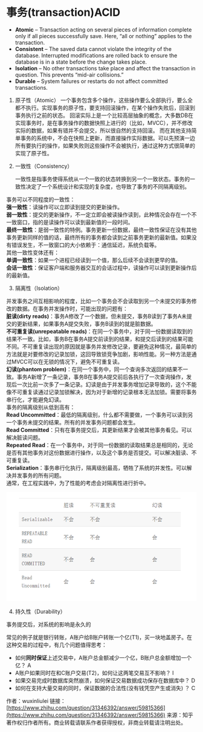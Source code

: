 # 事务\(transaction\)ACID



* **Atomic** – Transaction acting on several pieces of information complete only if all pieces successfully save.   Here, “all or nothing” applies to the transaction.
* **Consistent** – The saved data cannot violate the integrity of the database. Interrupted modifications are rolled back to ensure the database is in a state before the change takes place.
* **Isolation** – No other transactions take place and affect the transaction in question.   This prevents “mid-air collisions.”
* **Durable** – System failures or restarts do not affect committed transactions. 



1. 原子性（Atomic）     一个事务包含多个操作，这些操作要么全部执行，要么全都不执行。实现事务的原子性，要支持回滚操作，在某个操作失败后，回滚到事务执行之前的状态。     回滚实际上是一个比较高层抽象的概念，大多数DB在实现事务时，是在事务操作的数据快照上进行的（比如，MVCC），并不修改实际的数据，如果有错并不会提交，所以很自然的支持回滚。     而在其他支持简单事务的系统中，不会在快照上更新，而直接操作实际数据。可以先预演一边所有要执行的操作，如果失败则这些操作不会被执行，通过这种方式很简单的实现了原子性。
2. 一致性（Consistency）

   一致性是指事务使得系统从一个一致的状态转换到另一个一致状态。事务的一致性决定了一个系统设计和实现的复杂度，也导致了事务的不同隔离级别。

事务可以不同程度的一致性：  
**强一致性**：读操作可以立即读到提交的更新操作。  
**弱一致性**：提交的更新操作，不一定立即会被读操作读到，此种情况会存在一个不一致窗口，指的是读操作可以读到最新值的一段时间。  
**最终一致性**：是弱一致性的特例。事务更新一份数据，最终一致性保证在没有其他事务更新同样的值的话，最终所有的事务都会读到之前事务更新的最新值。如果没有错误发生，不一致窗口的大小依赖于：通信延迟，系统负载等。  
 其他一致性变体还有：  
**单调一致性**：如果一个进程已经读到一个值，那么后续不会读到更早的值。  
**会话一致性**：保证客户端和服务器交互的会话过程中，读操作可以读到更新操作后的最新值。

3. 隔离性（Isolation）

  
 并发事务之间互相影响的程度，比如一个事务会不会读取到另一个未提交的事务修改的数据。在事务并发操作时，可能出现的问题有：  
**脏读\(dirty reads\)**：事务A修改了一个数据，但未提交，事务B读到了事务A未提交的更新结果，如果事务A提交失败，事务B读到的就是脏数据。  
**不可重复读\(unrepeatable reads\)**：在同一个事务中，对于同一份数据读取到的结果不一致。比如，事务B在事务A提交前读到的结果，和提交后读到的结果可能不同。不可重复读出现的原因就是事务并发修改记录，要避免这种情况，最简单的方法就是对要修改的记录加锁，这回导致锁竞争加剧，影响性能。另一种方法是通过MVCC可以在无锁的情况下，避免不可重复读。  
**幻读\(phantom problem\)**：在同一个事务中，同一个查询多次返回的结果不一致。事务A新增了一条记录，事务B在事务A提交前后各执行了一次查询操作，发现后一次比前一次多了一条记录。幻读是由于并发事务增加记录导致的，这个不能像不可重复读通过记录加锁解决，因为对于新增的记录根本无法加锁。需要将事务串行化，才能避免幻读。  
 事务的隔离级别从低到高有：  
**Read Uncommitted**：最低的隔离级别，什么都不需要做，一个事务可以读到另一个事务未提交的结果。所有的并发事务问题都会发生。  
**Read Committed**：只有在事务提交后，其更新结果才会被其他事务看见。可以解决脏读问题。  
**Repeated Read**：在一个事务中，对于同一份数据的读取结果总是相同的，无论是否有其他事务对这份数据进行操作，以及这个事务是否提交。可以解决脏读、不可重复读。  
 **Serialization**：事务串行化执行，隔离级别最高，牺牲了系统的并发性。可以解决并发事务的所有问题。  
 通常，在工程实践中，为了性能的考虑会对隔离性进行折中。

![](.gitbook/assets/image%20%2814%29.png)

4. 持久性（Durability）

 事务提交后，对系统的影响是永久的



常见的例子就是银行转账，A账户给B账户转账一个亿\(T1\)，买一块地盖房子。在这种交易的过程中，有几个问题值得思考：

* 如何**同时保证**上述交易中，A账户总金额减少一个亿，B账户总金额增加一个亿？ A
* A账户如果同时在和C账户交易\(T2\)，如何让这两笔交易互不影响？ I
* 如果交易完成时数据库突然崩溃，如何保证交易数据成功保存在数据库中？ D
* 如何在支持大量交易的同时，保证数据的合法性\(没有钱凭空产生或消失\) ？ C



作者：wuxinliulei 链接：[https://www.zhihu.com/question/31346392/answer/59815366](https://www.zhihu.com/question/31346392/answer/59815366) 来源：知乎 著作权归作者所有。商业转载请联系作者获得授权，非商业转载请注明出处。

